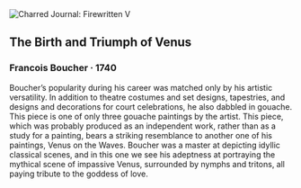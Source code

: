 <div class="artwork-of-the-day">
  <div class="container">
    <div class="img-wrapper">
      <img
        src="https://uploads3.wikiart.org/images/francois-boucher/triumph-of-venus-1740(1).jpg!Large.jpg"
        alt="Charred Journal: Firewritten V" />
    </div>
    <div class="artwork-detail">
      <div class="artwork-origin"> 
        <h2 class="artwork-name">The Birth and Triumph of Venus</h2>
        <h3 class="artist">
          Francois Boucher
                    ·  1740
        </h3>
      </div>
      <p class="description">
        <span class="artwork-description-text ng-binding" ng-bind-html="viewModel.ArtworkOfTheDay.Description | unsafe">Boucher’s popularity during his career was matched only by his artistic versatility. In addition to theatre costumes and set designs, tapestries, and designs and decorations for court celebrations, he also dabbled in gouache. This piece is one of only three gouache paintings by the artist. This piece, which was probably produced as an independent work, rather than as a study for a painting, bears a striking resemblance to another one of his paintings, Venus on the Waves. Boucher was a master at depicting idyllic classical scenes, and in this one we see his adeptness at portraying the mythical scene of impassive Venus, surrounded by nymphs and tritons, all paying tribute to the goddess of love. </span>
                        <div class="text-shadow-container" ng-show="showShadow" style=""></div>
      </p>
    </div>
  </div>

</div>
